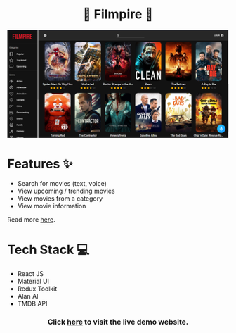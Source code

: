 
<div align='center'>

  #  🍿 Filmpire 🍿
</div>

![Filmpire Landing](./src/assets/images/thumbnail.png)

# Features ✨

- Search for movies (text, voice)
- View upcoming / trending movies
- View movies from a category
- View movie information


Read more [here](https://ivuschua.com/projects/filmpire).

# Tech Stack 💻

- React JS
- Material UI
- Redux Toolkit
- Alan AI
- TMDB API

<div align='center'>

### Click [here](https://filmpire.ivuschua.com/) to visit the live demo website.
</div>

